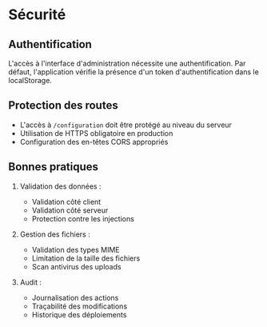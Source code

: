 # Sécurité

## Authentification

L'accès à l'interface d'administration nécessite une authentification. Par défaut, l'application vérifie la présence d'un token d'authentification dans le localStorage.

## Protection des routes

- L'accès à `/configuration` doit être protégé au niveau du serveur
- Utilisation de HTTPS obligatoire en production
- Configuration des en-têtes CORS appropriés

## Bonnes pratiques

1. Validation des données :
   - Validation côté client
   - Validation côté serveur
   - Protection contre les injections

2. Gestion des fichiers :
   - Validation des types MIME
   - Limitation de la taille des fichiers
   - Scan antivirus des uploads

3. Audit :
   - Journalisation des actions
   - Traçabilité des modifications
   - Historique des déploiements